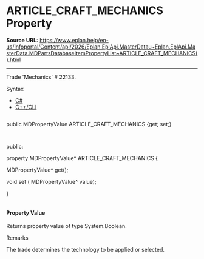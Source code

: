 # ARTICLE_CRAFT_MECHANICS Property

**Source URL:** https://www.eplan.help/en-us/Infoportal/Content/api/2026/Eplan.EplApi.MasterDatau~Eplan.EplApi.MasterData.MDPartsDatabaseItemPropertyList~ARTICLE_CRAFT_MECHANICS().html

---

Trade 'Mechanics' # 22133.

Syntax

- [C#](#i-syntax-CS)
- [C++/CLI](#i-syntax-CPP2005)

```
```
public MDPropertyValue ARTICLE_CRAFT_MECHANICS {get; set;}
```
```

```
```
public:

property MDPropertyValue^ ARTICLE_CRAFT_MECHANICS {

   MDPropertyValue^ get();

   void set (    MDPropertyValue^ value);

}
```
```

#### Property Value

Returns property value of type System.Boolean.

Remarks

The trade determines the technology to be applied or selected.
